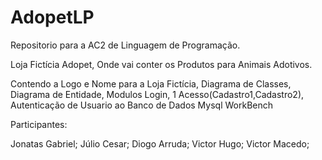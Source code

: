 # AdopetLP
Repositorio para a AC2 de Linguagem de Programação. 

Loja Fictícia Adopet, Onde vai conter os Produtos para Animais Adotivos.

Contendo a Logo e Nome para a Loja Fictícia,
Diagrama de Classes,
Diagrama de Entidade,
Modulos Login,
1 Acesso(Cadastro1,Cadastro2),
Autenticação de Usuario ao Banco de Dados Mysql WorkBench

Participantes: 

  Jonatas Gabriel;
  Júlio Cesar;
  Diogo Arruda;
  Victor Hugo;
  Victor Macedo;
